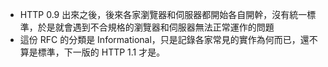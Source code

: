 - HTTP 0.9 出來之後，後來各家瀏覽器和伺服器都開始各自開幹，沒有統一標準，於是就會遇到不合規格的瀏覽器和伺服器無法正常運作的問題
- 這份 RFC 的分類是 Informational，只是記錄各家常見的實作為何而已，還不算是標準，下一版的 HTTP 1.1 才是。